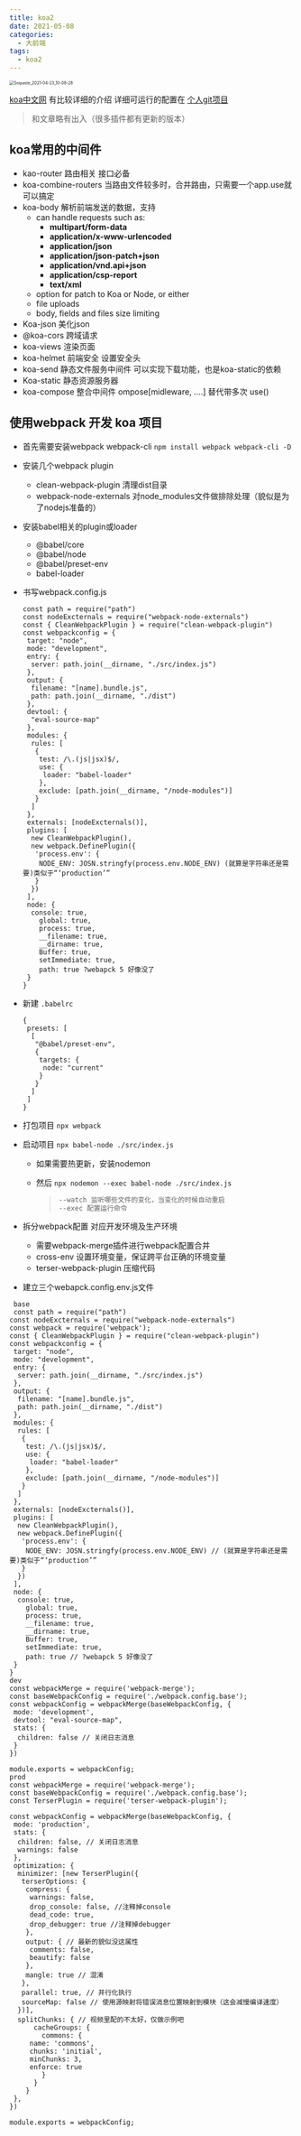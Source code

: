 ```yaml
---
title: koa2
date: 2021-05-08
categories: 
  - 大前端
tags: 
  - koa2
---
```


<img src="koa2/Snipaste_2021-04-23_10-08-28.png" alt="Snipaste_2021-04-23_10-08-28" style="zoom:50%;" />

[koa中文网](https://koa.bootcss.com/#links)  有比较详细的介绍
详细可运行的配置在 [个人git项目](https://github.com/mst123/bfe)
> 和文章略有出入（很多插件都有更新的版本）

## koa常用的中间件

- kao-router 路由相关 接口必备
- koa-combine-routers 当路由文件较多时，合并路由，只需要一个app.use就可以搞定
- koa-body 解析前端发送的数据，支持
  - can handle requests such as:
    - **multipart/form-data**
    - **application/x-www-urlencoded**
    - **application/json**
    - **application/json-patch+json**
    - **application/vnd.api+json**
    - **application/csp-report**
    - **text/xml**
  - option for patch to Koa or Node, or either
  - file uploads
  - body, fields and files size limiting
- Koa-json 美化json
- @koa-cors 跨域请求
- koa-views 渲染页面
- koa-helmet 前端安全 设置安全头
- koa-send 静态文件服务中间件 可以实现下载功能，也是koa-static的依赖
- Koa-static 静态资源服务器
- koa-compose 整合中间件 ompose[midleware, ....]  替代带多次 use()

## 使用webpack 开发 koa 项目

- 首先需要安装webpack webpack-cli `npm install webpack webpack-cli -D`

- 安装几个webpack plugin

  - clean-webpack-plugin 清理dist目录
  - webpack-node-externals 对node_modules文件做排除处理（貌似是为了nodejs准备的）

- 安装babel相关的plugin或loader

  - @babel/core  
  - @babel/node
  - @babel/preset-env
  - babel-loader

- 书写webpack.config.js

  ```
  const path = require("path")
  const nodeExcternals = require("webpack-node-externals")
  const { CleanWebpackPlugin } = require("clean-webpack-plugin")
  const webpackconfig = {
   target: "node",
   mode: "development",
   entry: {
    server: path.join(__dirname, "./src/index.js")
   },
   output: {
    filename: "[name].bundle.js",
    path: path.join(__dirname, "./dist")
   },
   devtool: {
    "eval-source-map"
   },
   modules: {
    rules: [
     {
      test: /\.(js|jsx)$/,
      use: {
       loader: "babel-loader"
      },
      exclude: [path.join(__dirname, "/node-modules")]
     }
    ]
   },
   externals: [nodeExcternals()],
   plugins: [
    new CleanWebpackPlugin(),
    new webpack.DefinePlugin({
     'process.env': {
      NODE_ENV: JOSN.stringfy(process.env.NODE_ENV) (就算是字符串还是需要)类似于“‘production’”
     }
    })
   ],
   node: {
    console: true,
      global: true,
      process: true,
      __filename: true,
      __dirname: true,
      Buffer: true,
      setImmediate: true,
      path: true ?webapck 5 好像没了
   }
  }
  ```

- 新建 `.babelrc`

  ```
  {
   presets: [
    [
     "@babel/preset-env",
     {
      targets: {
       node: "current"
      }
     }
    ]
   ]
  }
  ```

- 打包项目 `npx webpack`

- 启动项目 `npx babel-node ./src/index.js`

  - 如果需要热更新，安装nodemon

  - 然后 `npx nodemon --exec babel-node ./src/index.js`

    > ```bash
    > --watch 监听哪些文件的变化，当变化的时候自动重启
    > --exec 配置运行命令
    > ```

- 拆分webpack配置 对应开发环境及生产环境
  - 需要webpack-merge插件进行webpack配置合并
  - cross-env 设置环境变量，保证跨平台正确的环境变量
  - terser-webpack-plugin 压缩代码
- 建立三个webapck.config.env.js文件

```
 base
 const path = require("path")
const nodeExcternals = require("webpack-node-externals")
const webpack = require('webpack');
const { CleanWebpackPlugin } = require("clean-webpack-plugin")
const webpackconfig = {
 target: "node",
 mode: "development",
 entry: {
  server: path.join(__dirname, "./src/index.js")
 },
 output: {
  filename: "[name].bundle.js",
  path: path.join(__dirname, "./dist")
 },
 modules: {
  rules: [
   {
    test: /\.(js|jsx)$/,
    use: {
     loader: "babel-loader"
    },
    exclude: [path.join(__dirname, "/node-modules")]
   }
  ]
 },
 externals: [nodeExcternals()],
 plugins: [
  new CleanWebpackPlugin(),
  new webpack.DefinePlugin({
   'process.env': {
    NODE_ENV: JOSN.stringfy(process.env.NODE_ENV) // (就算是字符串还是需要)类似于“‘production’”
   }
  })
 ],
 node: {
  console: true,
    global: true,
    process: true,
    __filename: true,
    __dirname: true,
    Buffer: true,
    setImmediate: true,
    path: true // ?webapck 5 好像没了
 }
}
dev
const webpackMerge = require('webpack-merge');
const baseWebpackConfig = require('./webpack.config.base');
const webpackConfig = webpackMerge(baseWebpackConfig, {
 mode: 'development',
 devtool: "eval-source-map",
 stats: {
  children: false // 关闭日志消息
 }
})

module.exports = webpackConfig;
prod
const webpackMerge = require('webpack-merge');
const baseWebpackConfig = require('./webpack.config.base');
const TerserPlugin = require('terser-webpack-plugin');

const webpackConfig = webpackMerge(baseWebpackConfig, {
 mode: 'production',
 stats: {
  children: false, // 关闭日志消息
  warnings: false
 },
 optimization: {
  minimizer: [new TerserPlugin({
   terserOptions: {
    compress: {
     warnings: false,
     drop_console: false, //注释掉console
     dead_code: true,
     drop_debugger: true //注释掉debugger
    },
    output: { // 最新的貌似没这属性
     comments: false,
     beautify: false
    },
    mangle: true // 混淆
   },
   parallel: true, // 并行化执行
   sourceMap: false // 使用源映射将错误消息位置映射到模块（这会减慢编译速度）
  })],
  splitChunks: { // 视频里配的不太好，仅做示例吧
      cacheGroups: {
        commons: {
     name: 'commons',
     chunks: 'initial',
     minChunks: 3,
     enforce: true
        }
      }
    }
 },
})

module.exports = webpackConfig;
```
